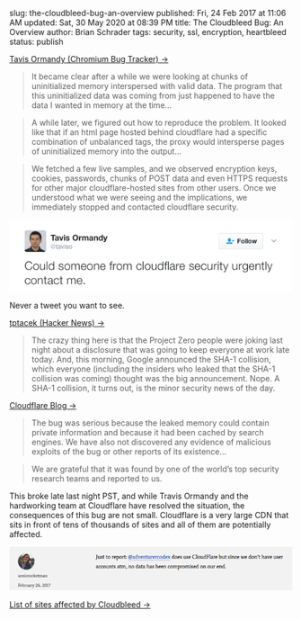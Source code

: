 slug: the-cloudbleed-bug-an-overview
published: Fri, 24 Feb 2017 at 11:06 AM
updated: Sat, 30 May 2020 at 08:39 PM
title: The Cloudbleed Bug: An Overview
author: Brian Schrader
tags: security, ssl, encryption, heartbleed
status: publish

[Tavis Ormandy (Chromium Bug Tracker) &#8594;][taviso]

> It became clear after a while we were looking at chunks of uninitialized memory interspersed with valid data. The program that this uninitialized data was coming from just happened to have the data I wanted in memory at the time...

> A while later, we figured out how to reproduce the problem. It looked like that if an html page hosted behind cloudflare had a specific combination of unbalanced tags, the proxy would intersperse pages of uninitialized memory into the output...

> We fetched a few live samples, and we observed encryption keys, cookies, passwords, chunks of POST data and even HTTPS requests for other major cloudflare-hosted sites from other users. Once we understood what we were seeing and the implications, we immediately stopped and contacted cloudflare security.


![A tweet you never want to see.](/images/blog/the-tweet-to-end-it-all.png)

Never a tweet you want to see.

[tptacek (Hacker News) &#8594;][hn]

> The crazy thing here is that the Project Zero people were joking last night about a disclosure that was going to keep everyone at work late today. And, this morning, Google announced the SHA-1 collision, which everyone (including the insiders who leaked that the SHA-1 collision was coming) thought was the big announcement.
Nope. A SHA-1 collision, it turns out, is the minor security news of the day.

[Cloudflare Blog &#8594;][blog]

> The bug was serious because the leaked memory could contain private information and because it had been cached by search engines. We have also not discovered any evidence of malicious exploits of the bug or other reports of its existence...

> We are grateful that it was found by one of the world’s top security research teams and reported to us.

This broke late last night PST, and while Travis Ormandy and the hardworking team at Cloudflare have resolved the situation, the consequences of this bug are not small. Cloudflare is a very large CDN that sits in front of tens of thousands of sites and all of them are potentially affected.

![My report](/images/blog/ac-cloudbleed-report.png)


[List of sites affected by Cloudbleed &#8594;](https://github.com/pirate/sites-using-cloudflare/blob/master/README.md)


[taviso]: https://bugs.chromium.org/p/project-zero/issues/detail?id=1139
[hn]: https://news.ycombinator.com/item?id=13718810
[blog]: https://blog.cloudflare.com/incident-report-on-memory-leak-caused-by-cloudflare-parser-bug/
